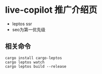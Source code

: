 # live-copilot 推广介绍页 

- leptos ssr
- seo为第一优先级

## 相关命令

```shell
cargo install cargo-leptos
cargo leptos watch
cargo leptos build --release
```